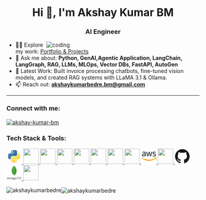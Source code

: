 <h1 align="center">Hi 👋, I'm Akshay Kumar BM</h1>
<h3 align="center">AI Engineer </h3>

<img align="right" alt="coding" width='400' src="https://user-images.githubusercontent.com/55389276/140866485-8fb1c876-9a8f-4d6a-98dc-08c4981eaf70.gif">

- 👨‍💻 Explore my work: [Portfolio & Projects](https://akshaykumarbedre.github.io)
- 💬 Ask me about: **Python, GenAI,Agentic Application, LangChain, LangGraph, RAG, LLMs, MLOps, Vector DBs, FastAPI, AutoGen**
- 🧠 Latest Work: Built invoice processing chatbots, fine-tuned vision models, and created RAG systems with LLaMA 3.1 & Ollama.
- 📫 Reach out: **akshaykumarbedre.bm@gmail.com**

---

<h3 align="left">Connect with me:</h3>
<p align="left">
  <a href="https://linkedin.com/in/akshay-kumar-bm" target="blank">
    <img align="center" src="https://raw.githubusercontent.com/rahuldkjain/github-profile-readme-generator/master/src/images/icons/Social/linked-in-alt.svg" alt="akshay-kumar-bm" height="30" width="40" />
  </a>
</p>

<h3 align="left">Tech Stack & Tools:</h3>
<p align="left">
  <!-- Languages & Backend -->
  <a href="https://www.python.org" target="_blank">
    <img src="https://raw.githubusercontent.com/devicons/devicon/master/icons/python/python-original.svg" width="40" height="40"/>
  </a>
  <a href="https://nodejs.org/" target="_blank">
    <img src="https://cdn.worldvectorlogo.com/logos/nodejs-icon.svg" width="40" height="40"/>
  </a>
  <a href="https://fastapi.tiangolo.com/" target="_blank">
    <img src="https://cdn.worldvectorlogo.com/logos/fastapi.svg" width="40" height="40"/>
  </a>
  <a href="https://flask.palletsprojects.com/" target="_blank">
    <img src="https://www.vectorlogo.zone/logos/pocoo_flask/pocoo_flask-icon.svg" width="40" height="40"/>
  </a>
  
  <!-- AI/ML/GenAI -->

  <a href="https://pytorch.org/" target="_blank">
    <img src="https://www.vectorlogo.zone/logos/pytorch/pytorch-icon.svg" width="40" height="40"/>
  </a>
  <a href="https://langchain.com/" target="_blank">
    <img src="https://avatars.githubusercontent.com/u/139588633?s=200&v=4" width="40" height="40"/>
  </a>
  <a href="https://ollama.com/" target="_blank">
    <img src="https://avatars.githubusercontent.com/u/150401660?s=200&v=4" width="40" height="40"/>
  </a>
  <a href="https://www.tensorflow.org/" target="_blank">
    <img src="https://www.vectorlogo.zone/logos/tensorflow/tensorflow-icon.svg" width="40" height="40"/>
  </a>
  
  <!-- Tools & Infra -->
  <a href="https://aws.amazon.com/" target="_blank">
    <img src="https://raw.githubusercontent.com/devicons/devicon/master/icons/amazonwebservices/amazonwebservices-original-wordmark.svg" width="40" height="40"/>
  </a>
  <a href="https://cloud.google.com/run" target="_blank">
    <img src="https://www.vectorlogo.zone/logos/google_cloud/google_cloud-icon.svg" width="40" height="40"/>
  </a>
  <a href="https://github.com/features/actions" target="_blank">
    <img src="https://raw.githubusercontent.com/devicons/devicon/master/icons/github/github-original.svg" width="40" height="40"/>
  </a>
  
  <!-- Databases -->

  <a href="https://www.mongodb.com/" target="_blank">
    <img src="https://raw.githubusercontent.com/devicons/devicon/master/icons/mongodb/mongodb-original-wordmark.svg" width="40" height="40"/>
  </a>
  <a href="https://github.com/facebookresearch/faiss" target="_blank">
    <img src="https://avatars.githubusercontent.com/u/695951?s=200&v=4" width="40" height="40"/>
  </a>

</p>

<p>
  <img align="left" src="https://github-readme-stats.vercel.app/api/top-langs?username=akshaykumarbedre&show_icons=true&locale=en&layout=compact" alt="akshaykumarbedre" />
</p>

<p>
  <img align="center" src="https://github-readme-streak-stats.herokuapp.com/?user=akshaykumarbedre&" alt="akshaykumarbedre" />
</p>
